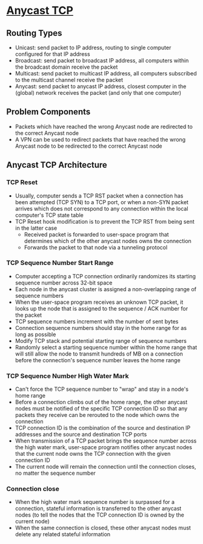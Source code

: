 # [Anycast TCP](https://bill.herrin.us/network/anycasttcp.html)

## Routing Types

* Unicast: send packet to IP address, routing to single computer configured for that IP address
* Broadcast: send packet to broadcast IP address, all computers within the broadcast domain receive the packet
* Multicast: send packet to multicast IP address, all computers subscribed to the multicast channel receive the packet
* Anycast: send packet to anycast IP address, closest computer in the (global) network receives the packet (and only that one computer)

## Problem Components

* Packets which have reached the wrong Anycast node are redirected to the correct Anycast node
* A VPN can be used to redirect packets that have reached the wrong Anycast node to be redirected to the correct Anycast node

## Anycast TCP Architecture

### TCP Reset

* Usually, computer sends a TCP RST packet when a connection has been attempted (TCP SYN) to a TCP port, or when a non-SYN packet arrives which does not correspond to any connection within the local computer's TCP state table
* TCP Reset hook modification is to prevent the TCP RST from being sent in the latter case
  * Received packet is forwarded to user-space program that determines which of the other anycast nodes owns the connection
  * Forwards the packet to that node via a tunneling protocol

### TCP Sequence Number Start Range

* Computer accepting a TCP connection ordinarily randomizes its starting sequence number across 32-bit space
* Each node in the anycast cluster is assigned a non-overlapping range of sequence numbers
* When the user-space program receives an unknown TCP packet, it looks up the node that is assigned to the sequence / ACK number for the packet
* TCP sequence numbers increment with the number of sent bytes
 * Connection sequence numbers should stay in the home range for as long as possible
 * Modify TCP stack and potential starting range of sequence numbers
  * Randomly select a starting sequence number within the home range that will still allow the node to transmit hundreds of MB on a connection before the connection's sequence number leaves the home range

### TCP Sequence Number High Water Mark

* Can't force the TCP sequence number to "wrap" and stay in a node's home range
* Before a connection climbs out of the home range, the other anycast nodes must be notified of the specific TCP connection ID so that any packets they receive can be rerouted to the node which owns the connection
 * TCP connection ID is the combination of the source and destination IP addresses and the source and destination TCP ports
* When transmission of a TCP packet brings the sequence number across the high water mark, user-space program notifies other anycast nodes that the current node owns the TCP connection with the given connection ID
 * The current node will remain the connection until the connection closes, no matter the sequence number

### Connection close

* When the high water mark sequence number is surpassed for a connection, stateful information is transferred to the other anycast nodes (to tell the nodes that the TCP connection ID is owned by the current node)
* When the same connection is closed, these other anycast nodes must delete any related stateful information
